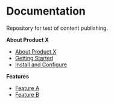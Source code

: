 # Documentation

Repository for test of content publishing.

**About Product X**

* [About Product X](getting-started/about-product-x.md)
* [Getting Started](getting-started/getting-started.md)
* [Install and Configure](getting-started/installation-and-configuration.md)


**Features**

* [Feature A](features/feature-a.md)
* [Feature B](features/feature-b.md)
